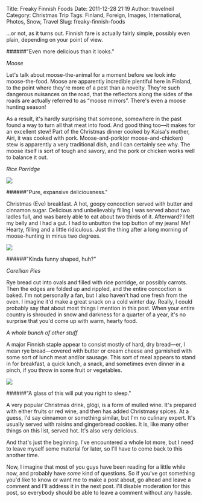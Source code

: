 Title: Freaky Finnish Foods
Date: 2011-12-28 21:19
Author: travelneil
Category: Christmas Trip
Tags: Finland, Foreign, Images, International, Photos, Snow, Travel
Slug: freaky-finnish-foods

...or not, as it turns out. Finnish fare is actually fairly simple,
possibly even plain, depending on your point of view.

######"Even  more delicious than it  looks."

*Moose*

Let's talk about moose-the-animal for a moment before we look into
moose-the-food. Moose are apparently incredible plentiful here in
Finland, to the point where they're more of a pest than a novelty.
They're such dangerous nuisances on the road, that the reflectors along
the sides of the roads are actually referred to as “moose mirrors”.
There's even a moose hunting season!

As a result, it's hardly surprising that someone, somewhere in the past
found a way to turn all that meat into food. And good thing too—it makes
for an excellent stew! Part of the Christmas dinner cooked by Kaisa's
mother, Airi, it was cooked with pork. Moose-and-pork(or
moose-and-chicken) stew is apparently a very traditional dish, and I can
certainly see why. The moose itself is sort of tough and savory, and the
pork or chicken works well to balance it out.

*Rice Porridge*

[![]({photo}riceporr.jpg)]({filename}images/riceporr.jpg)

######"Pure, expansive  deliciousness."

Christmas (Eve) breakfast. A hot, goopy concoction served with butter
and cinnamon sugar. Delicious and unbelievably filling I was served
about two ladles full, and was barely able to eat about two thirds of
it. Afterward? I felt my belly and I had a gut. I had to unbutton the
top button of my jeans! *Me!* Hearty, filling and a little ridiculous.
Just the thing after a long morning of moose-hunting in minus two
degrees.

[![]({photo}carellian.jpg)]({filename}images/carellian.jpg)

######"Kinda funny shaped,  huh?"

*Carellian Pies*

Rye bread cut into ovals and filled with rice porridge, or possibly
carrots. Then the edges are folded up and rippled, and the entire
concoction is baked. I'm not personally a fan, but I also haven't had
one fresh from the oven. I imagine it'd make a great snack on a cold
winter day. Really, I could probably say that about most things I
mention in this post. When your entire country is shrouded in snow and
darkness for a quarter of a year, it's no surprise that you'd come up
with warm, hearty food.

*A whole bunch of other stuff*

A major Finnish staple appear to consist mostly of hard, dry bread—er, I
mean rye bread—covered with butter or cream cheese and garnished with
some sort of lunch meat and/or sausage. This sort of meal appears to
stand in for breakfast, a quick lunch, a snack, and sometimes even
dinner in a pinch, if you throw in some fruit or vegetables.

[![]({photo}glogi.jpg)]({filename}images/glogi.jpg)

######"A  glass of this will put you right to  sleep."

A very popular Christmas drink, glögi, is a form of mulled wine. It's
prepared with either fruits or red wine, and then has added Christmasy
spices. At a guess, I'd say cinnamon or something similar, but I'm no
culinary expert. It's usually served with raisins and gingerbread
cookies. It is, like many other things on this list, served hot. It's
also very delicious.

And that's just the beginning. I've encountered a whole lot more, but I
need to leave myself some material for later, so I'll have to come back
to this another time.

Now, I imagine that most of you guys have been reading for a little
while now, and probably have *some* kind of questions. So if you've got
something you'd like to know or want me to make a post about, go ahead
and leave a comment and I'll address it in the next post. I'll disable
moderation for this post, so everybody should be able to leave a comment
without any hassle.
